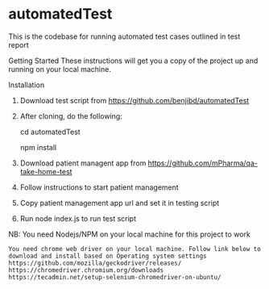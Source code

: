# automatedTest
This is the codebase for running automated test cases outlined in test report

Getting Started
These instructions will get you a copy of the project up and running on your local machine.

Installation
1. Download test script from  https://github.com/benjibd/automatedTest

2. After cloning, do the following:

   cd automatedTest
 
   npm install
 
3. Download patient managent app from https://github.com/mPharma/qa-take-home-test

4. Follow instructions to start patient management

5. Copy patient management app url and set it in testing script

6. Run node index.js to run test script


 
NB: You need Nodejs/NPM on your local machine for this project to work
    
    You need chrome web driver on your local machine. Follow link below to download and install based on Operating system settings
    https://github.com/mozilla/geckodriver/releases/
    https://chromedriver.chromium.org/downloads
    https://tecadmin.net/setup-selenium-chromedriver-on-ubuntu/

